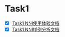 # Task1

+ [x]  [Task1 NNI使用体验文档](./Task1%20NNI使用体验文档.md)
+ [x]  [Task1 NNI样例分析文档](./Task1%20NNI样例分析文档.md)